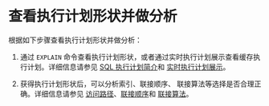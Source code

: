查看执行计划形状并做分析 
=================================



根据如下步骤查看执行计划形状并做分析：

1. 通过 `EXPLAIN` 命令查看执行计划形状，或者通过实时执行计划展示查看缓存执行计划。详细信息请参见 [SQL 执行计划简介](../../../../12.sql-optimization-guide-1/2.sql-execution-plan-3/1.introduction-to-sql-execution-plans-2.md)和 [实时执行计划展示](../../../../12.sql-optimization-guide-1/2.sql-execution-plan-3/5.real-time-execution-plan-display-3.md)。

   

2. 获得执行计划形状后，可以分析索引、联接顺序、 联接算法等选择是否合理正确。详细信息请参见 [访问路径](../../../../12.sql-optimization-guide-1/4.sql-optimization-1/5.query-optimization-2/1.access-path-3/1.overview-16.md)、[联接顺序](../../../../12.sql-optimization-guide-1/4.sql-optimization-1/5.query-optimization-2/2.join-algorithm-5/3.join-order-3.md)和 [联接算法](../../../../12.sql-optimization-guide-1/4.sql-optimization-1/5.query-optimization-2/2.join-algorithm-5/2.join-algorithm-6.md)。

   



